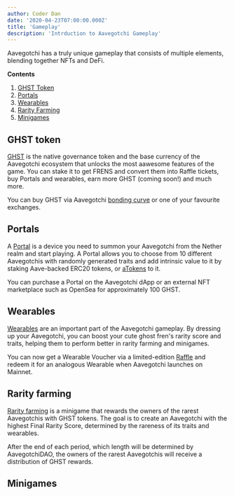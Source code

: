 ```yaml
---
author: Coder Dan
date: '2020-04-23T07:00:00.000Z'
title: 'Gameplay'
description: 'Intrduction to Aavegotchi Gameplay'
---
```


Aavegotchi has a truly unique gameplay that consists of multiple elements, blending together NFTs and DeFi.

<div class="contentsBox">

**Contents**

<ol>
<li><a href=#ghst-token>GHST Token</a></li>
<li><a href=#portals>Portals</a></li>
<li><a href=#wearables>Wearables</a></li>
<li><a href=#rarity-farming>Rarity Farming</a></li>
<li><a href=#minigames>Minigames</a></li>
</ol>

</div>

## GHST token

[GHST](https://wiki.aavegotchi.com/en/ghst) is the native governance token and the base currency of the Aavegotchi ecosystem that unlocks the most aawesome features of the game. You can stake it to get FRENS and convert them into Raffle tickets, buy Portals and wearables, earn more GHST (coming soon!) and much more.

You can buy GHST via Aavegotchi [bonding curve](https://wiki.aavegotchi.com/en/curve) or one of your favourite exchanges.

## Portals

A [Portal](https://wiki.aavegotchi.com/en/portals) is a device you need to summon your Aavegotchi from the Nether realm and start playing. A Portal allows you to choose from 10 different Aavegotchis with randomly generated traits and add intrinsic value to it by staking Aave-backed ERC20 tokens, or [aTokens](https://wiki.aavegotchi.com/en/atokens) to it.

You can purchase a Portal on the Aavegotchi dApp or an external NFT marketplace such as OpenSea for approximately 100 GHST.

## Wearables

[Wearables](https://wiki.aavegotchi.com/en/wearables) are an important part of the Aavegotchi gameplay. By dressing up your Aavegotchi, you can boost your cute ghost fren's rarity score and traits, helping them to perform better in rarity farming and minigames.

You can now get a Wearable Voucher via a limited-edition [Raffle](https://aavegotchi.medium.com/aavegotchi-raffles-a-frenly-guide-66f624c9bc60) and redeem it for an analogous Wearable when Aavegotchi launches on Mainnet.

## Rarity farming

[Rarity farming](https://wiki.aavegotchi.com/en/rarity-farming#final-rarity-score) is a minigame that rewards the owners of the rarest Aavegotchis with GHST tokens. The goal is to create an Aavegotchi with the highest Final Rarity Score, determined by the rareness of its traits and wearables.

After the end of each period, which length will be determined by AavegotchiDAO, the owners of the rarest Aavegotchis will receive a distribution of GHST rewards.

## Minigames
